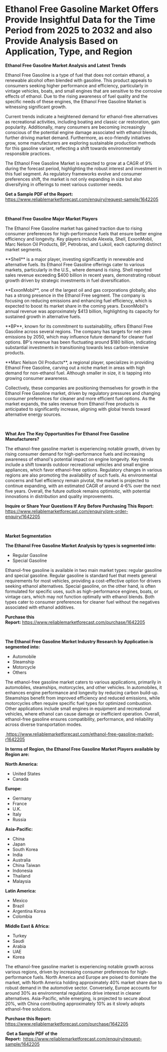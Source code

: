 <p><h1>Ethanol Free Gasoline Market Offers Provide Insightful Data for the Time Period from 2025 to 2032 and also Provide Analysis Based on Application, Type, and Region</h1></p><p><strong>Ethanol Free Gasoline Market Analysis and Latest Trends</strong></p>
<p><p>Ethanol Free Gasoline is a type of fuel that does not contain ethanol, a renewable alcohol often blended with gasoline. This product appeals to consumers seeking higher performance and efficiency, particularly in vintage vehicles, boats, and small engines that are sensitive to the corrosive effects of ethanol. Due to the rising awareness of fuel quality and the specific needs of these engines, the Ethanol Free Gasoline Market is witnessing significant growth.</p><p>Current trends indicate a heightened demand for ethanol-free alternatives as recreational activities, including boating and classic car restoration, gain popularity. Additionally, many consumers are becoming increasingly conscious of the potential engine damage associated with ethanol blends, further driving market demand. Furthermore, as eco-friendly initiatives grow, some manufacturers are exploring sustainable production methods for this gasoline variant, reflecting a shift towards environmentally responsible practices.</p><p>The Ethanol Free Gasoline Market is expected to grow at a CAGR of 9% during the forecast period, highlighting the robust interest and investment in this fuel segment. As regulatory frameworks evolve and consumer preferences shift, the market is not only expanding in size but also diversifying in offerings to meet various customer needs.</p></p>
<p><strong>Get a Sample PDF of the Report:&nbsp;</strong> <a href="https://www.reliablemarketforecast.com/enquiry/request-sample/1642205?utm_campaign=3534&utm_medium=2&utm_source=Github&utm_content=ia&utm_term=16042025&utm_id=ethanol-free-gasoline">https://www.reliablemarketforecast.com/enquiry/request-sample/1642205</a></p>
<p>&nbsp;</p>
<p><strong>Ethanol Free Gasoline Major Market Players</strong></p>
<p><p>The Ethanol Free Gasoline market has gained traction due to rising consumer preferences for high-performance fuels that ensure better engine efficiency and longevity. Key players include Alexela, Shell, ExxonMobil, Marc Nelson Oil Products, BP, Petrobras, and Lukoil, each capturing distinct market segments.</p><p>**Shell** is a major player, investing significantly in renewable and alternative fuels. Its Ethanol Free Gasoline offerings cater to various markets, particularly in the U.S., where demand is rising. Shell reported sales revenue exceeding $400 billion in recent years, demonstrating robust growth driven by strategic investments in fuel diversification.</p><p>**ExxonMobil**, one of the largest oil and gas corporations globally, also has a strong presence in the Ethanol Free segment. The company is focusing on reducing emissions and enhancing fuel efficiency, which is expected to boost its market share in the coming years. ExxonMobil's annual revenue was approximately $413 billion, highlighting its capacity for sustained growth in alternative fuels.</p><p>**BP**, known for its commitment to sustainability, offers Ethanol Free Gasoline across several regions. The company has targets for net-zero emissions by 2050, which may influence future demand for cleaner fuel options. BP's revenue has been fluctuating around $180 billion, indicating substantial investments in transitioning towards less carbon-intensive products.</p><p>**Marc Nelson Oil Products**, a regional player, specializes in providing Ethanol Free Gasoline, carving out a niche market in areas with high demand for non-ethanol fuel. Although smaller in size, it is tapping into growing consumer awareness.</p><p>Collectively, these companies are positioning themselves for growth in the Ethanol Free Gasoline market, driven by regulatory pressures and changing consumer preferences for cleaner and more efficient fuel options. As the market expands, the sales revenue from Ethanol Free products is anticipated to significantly increase, aligning with global trends toward alternative energy sources.</p></p>
<p>&nbsp;</p>
<p><strong>What Are The Key Opportunities For Ethanol Free Gasoline Manufacturers?</strong></p>
<p><p>The ethanol-free gasoline market is experiencing notable growth, driven by rising consumer demand for high-performance fuels and increasing awareness of ethanol's potential impact on engine longevity. Key trends include a shift towards outdoor recreational vehicles and small engine appliances, which favor ethanol-free options. Regulatory changes in various regions are also promoting the availability of such fuels. As environmental concerns and fuel efficiency remain pivotal, the market is projected to continue expanding, with an estimated CAGR of around 4-6% over the next five years. Overall, the future outlook remains optimistic, with potential innovations in distribution and quality improvements.</p></p>
<p><strong>Inquire or Share Your Questions If Any Before Purchasing This Report:</strong> <a href="https://www.reliablemarketforecast.com/enquiry/pre-order-enquiry/1642205?utm_campaign=3534&utm_medium=2&utm_source=Github&utm_content=ia&utm_term=16042025&utm_id=ethanol-free-gasoline">https://www.reliablemarketforecast.com/enquiry/pre-order-enquiry/1642205</a></p>
<p>&nbsp;</p>
<p><strong>Market Segmentation</strong></p>
<p><strong>The Ethanol Free Gasoline Market Analysis by types is segmented into:</strong></p>
<p><ul><li>Regular Gasoline</li><li>Special Gasoline</li></ul></p>
<p><p>Ethanol-free gasoline is available in two main market types: regular gasoline and special gasoline. Regular gasoline is standard fuel that meets general requirements for most vehicles, providing a cost-effective option for drivers seeking ethanol alternatives. Special gasoline, on the other hand, is often formulated for specific uses, such as high-performance engines, boats, or vintage cars, which may not function optimally with ethanol blends. Both types cater to consumer preferences for cleaner fuel without the negatives associated with ethanol additives.</p></p>
<p><strong>Purchase this Report:&nbsp;</strong><a href="https://www.reliablemarketforecast.com/purchase/1642205?utm_campaign=3534&utm_medium=2&utm_source=Github&utm_content=ia&utm_term=16042025&utm_id=ethanol-free-gasoline">https://www.reliablemarketforecast.com/purchase/1642205</a></p>
<p>&nbsp;</p>
<p><strong>The Ethanol Free Gasoline Market Industry Research by Application is segmented into:</strong></p>
<p><ul><li>Automobile</li><li>Steamship</li><li>Motorcycle</li><li>Others</li></ul></p>
<p><p>The ethanol-free gasoline market caters to various applications, primarily in automobiles, steamships, motorcycles, and other vehicles. In automobiles, it enhances engine performance and longevity by reducing carbon build-up. Steamships benefit from improved efficiency and reduced emissions, while motorcycles often require specific fuel types for optimized combustion. Other applications include small engines in equipment and recreational vehicles, where ethanol can cause damage or inefficient operation. Overall, ethanol-free gasoline ensures compatibility, performance, and reliability across diverse transportation modes.</p></p>
<p><a href="https://www.reliablemarketforecast.com/ethanol-free-gasoline-market-r1642205?utm_campaign=3534&utm_medium=2&utm_source=Github&utm_content=ia&utm_term=16042025&utm_id=ethanol-free-gasoline">&nbsp;https://www.reliablemarketforecast.com/ethanol-free-gasoline-market-r1642205</a></p>
<p><strong>In terms of Region, the Ethanol Free Gasoline Market Players available by Region are:</strong></p>
<p>
    <p> <strong> North America: </strong>
        <ul>
            <li>United States</li>
            <li>Canada</li>
        </ul>
        </p> 
    <p> <strong> Europe: </strong>
        <ul>
            <li>Germany</li>
            <li>France</li>
            <li>U.K.</li>
            <li>Italy</li>
            <li>Russia</li>
        </ul>
        </p> 
    <p> <strong> Asia-Pacific: </strong>
        <ul>
            <li>China</li>
            <li>Japan</li>
            <li>South Korea</li>
            <li>India</li>
            <li>Australia</li>
            <li>China Taiwan</li>
            <li>Indonesia</li>
            <li>Thailand</li>
            <li>Malaysia</li>
        </ul>
        </p> 
    <p> <strong> Latin America: </strong>
        <ul>
            <li>Mexico</li>
            <li>Brazil</li>
            <li>Argentina Korea</li>
            <li>Colombia</li>
        </ul>
        </p> 
    <p> <strong> Middle East & Africa: </strong>
        <ul>
            <li>Turkey</li>
            <li>Saudi</li>
            <li>Arabia</li>
            <li>UAE</li>
            <li>Korea</li>
        </ul>
    </p>
    </p>
<p><p>The ethanol-free gasoline market is experiencing notable growth across various regions, driven by increasing consumer preferences for high-performance fuels. North America and Europe are poised to dominate the market, with North America holding approximately 40% market share due to robust demand in the automotive sector. Conversely, Europe accounts for around 30% as environmental regulations drive interest in cleaner alternatives. Asia-Pacific, while emerging, is projected to secure about 20%, with China contributing approximately 10% as it slowly adopts ethanol-free solutions.</p></p>
<p><strong>Purchase this Report: </strong><a href="https://www.reliablemarketforecast.com/purchase/1642205?utm_campaign=3534&utm_medium=2&utm_source=Github&utm_content=ia&utm_term=16042025&utm_id=ethanol-free-gasoline">https://www.reliablemarketforecast.com/purchase/1642205</a></p>
<p>&nbsp;<strong>Get a Sample PDF of the Report:&nbsp;&nbsp;</strong><a href="https://www.reliablemarketforecast.com/enquiry/request-sample/1642205?utm_campaign=3534&utm_medium=2&utm_source=Github&utm_content=ia&utm_term=16042025&utm_id=ethanol-free-gasoline">https://www.reliablemarketforecast.com/enquiry/request-sample/1642205</a></p>
<p><strong></strong></p>
<p><p></p><p></p><p></p></p>